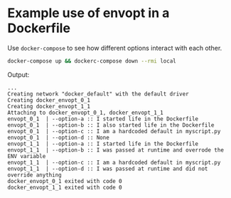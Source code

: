 # Example use of envopt in a Dockerfile

Use `docker-compose` to see how different options interact with each other.

```bash
docker-compose up && dockerc-compose down --rmi local
```

Output:

```
...
Creating network "docker_default" with the default driver
Creating docker_envopt_0_1
Creating docker_envopt_1_1
Attaching to docker_envopt_0_1, docker_envopt_1_1
envopt_0_1  | --option-a :: I started life in the Dockerfile
envopt_0_1  | --option-b :: I also started life in the Dockerfile
envopt_0_1  | --option-c :: I am a hardcoded default in myscript.py
envopt_0_1  | --option-d :: None
envopt_1_1  | --option-a :: I started life in the Dockerfile
envopt_1_1  | --option-b :: I was passed at runtime and overrode the ENV variable
envopt_1_1  | --option-c :: I am a hardcoded default in myscript.py
envopt_1_1  | --option-d :: I was passed at runtime and did not override anything
docker_envopt_0_1 exited with code 0
docker_envopt_1_1 exited with code 0
```
